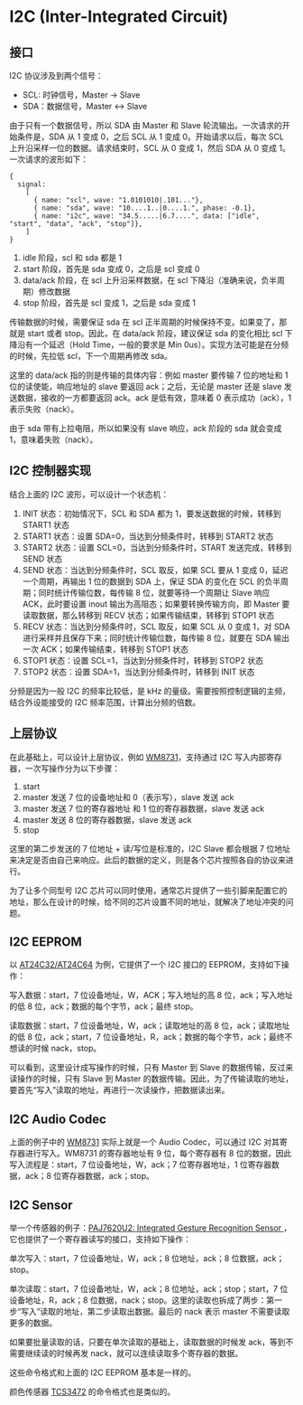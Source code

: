 # I2C (Inter-Integrated Circuit)

## 接口

I2C 协议涉及到两个信号：

- SCL: 时钟信号，Master -> Slave
- SDA：数据信号，Master <-> Slave

由于只有一个数据信号，所以 SDA 由 Master 和 Slave 轮流输出。一次请求的开始条件是，SDA 从 1 变成 0，之后 SCL 从 1 变成 0。开始请求以后，每次 SCL 上升沿采样一位的数据。请求结束时，SCL 从 0 变成 1，然后 SDA 从 0 变成 1。一次请求的波形如下：

```wavedrom
{
  signal:
    [
      { name: "scl", wave: "1.0101010|.101..."},
      { name: "sda", wave: "10....1..|0....1.", phase: -0.1},
      { name: "i2c", wave: "34.5.....|6.7....", data: ["idle", "start", "data", "ack", "stop"]},
    ]
}
```

1. idle 阶段，scl 和 sda 都是 1
2. start 阶段，首先是 sda 变成 0，之后是 scl 变成 0
3. data/ack 阶段，在 scl 上升沿采样数据，在 scl 下降沿（准确来说，负半周期）修改数据
4. stop 阶段，首先是 scl 变成 1，之后是 sda 变成 1

传输数据的时候，需要保证 sda 在 scl 正半周期的时候保持不变。如果变了，那就是 start 或者 stop。因此，在 data/ack 阶段，建议保证 sda 的变化相比 scl 下降沿有一个延迟（Hold Time，一般的要求是 Min 0us）。实现方法可能是在分频的时候，先拉低 scl，下一个周期再修改 sda。

这里的 data/ack 指的则是传输的具体内容：例如 master 要传输 7 位的地址和 1 位的读使能，响应地址的 slave 要返回 ack；之后，无论是 master 还是 slave 发送数据，接收的一方都要返回 ack。ack 是低有效，意味着 0 表示成功（ack），1 表示失败（nack）。

由于 sda 带有上拉电阻，所以如果没有 slave 响应，ack 阶段的 sda 就会变成 1，意味着失败（nack）。

## I2C 控制器实现

结合上面的 I2C 波形，可以设计一个状态机：

1. INIT 状态：初始情况下，SCL 和 SDA 都为 1，要发送数据的时候，转移到 START1 状态
2. START1 状态：设置 SDA=0，当达到分频条件时，转移到 START2 状态
3. START2 状态：设置 SCL=0，当达到分频条件时，START 发送完成，转移到 SEND 状态
4. SEND 状态：当达到分频条件时，SCL 取反，如果 SCL 要从 1 变成 0，延迟一个周期，再输出 1 位的数据到 SDA 上，保证 SDA 的变化在 SCL 的负半周期；同时统计传输位数，每传输 8 位，就要等待一个周期让 Slave 响应 ACK，此时要设置 inout 输出为高阻态；如果要转换传输方向，即 Master 要读取数据，那么转移到 RECV 状态；如果传输结束，转移到 STOP1 状态
5. RECV 状态：当达到分频条件时，SCL 取反，如果 SCL 从 0 变成 1，对 SDA 进行采样并且保存下来；同时统计传输位数，每传输 8 位，就要在 SDA 输出一次 ACK；如果传输结束，转移到 STOP1 状态
6. STOP1 状态：设置 SCL=1，当达到分频条件时，转移到 STOP2 状态
7. STOP2 状态：设置 SDA=1，当达到分频条件时，转移到 INIT 状态

分频是因为一般 I2C 的频率比较低，是 kHz 的量级。需要按照控制逻辑的主频，结合外设能接受的 I2C 频率范围，计算出分频的倍数。

## 上层协议

在此基础上，可以设计上层协议，例如 [WM8731](http://cdn.sparkfun.com/datasheets/Dev/Arduino/Shields/WolfsonWM8731.pdf)，支持通过 I2C 写入内部寄存器，一次写操作分为以下步骤：

1. start
2. master 发送 7 位的设备地址和 0（表示写），slave 发送 ack
3. master 发送 7 位的寄存器地址 和 1 位的寄存器数据，slave 发送 ack
4. master 发送 8 位的寄存器数据，slave 发送 ack
5. stop

这里的第二步发送的 7 位地址 + 读/写位是标准的，I2C Slave 都会根据 7 位地址来决定是否由自己来响应。此后的数据的定义，则是各个芯片按照各自的协议来进行。

为了让多个同型号 I2C 芯片可以同时使用，通常芯片提供了一些引脚来配置它的地址，那么在设计的时候，给不同的芯片设置不同的地址，就解决了地址冲突的问题。

## I2C EEPROM

以 [AT24C32/AT24C64](https://ww1.microchip.com/downloads/en/devicedoc/doc0336.pdf) 为例，它提供了一个 I2C 接口的 EEPROM，支持如下操作：

写入数据：start，7 位设备地址，W，ACK；写入地址的高 8 位，ack；写入地址的低 8 位，ack；数据的每个字节，ack；最终 stop。

读取数据：start，7 位设备地址，W，ack；读取地址的高 8 位，ack；读取地址的低 8 位，ack；start，7 位设备地址，R，ack；数据的每个字节，ack；最终不想读的时候 nack，stop。

可以看到，这里设计成写操作的时候，只有 Master 到 Slave 的数据传输，反过来读操作的时候，只有 Slave 到 Master 的数据传输。因此，为了传输读取的地址，要首先“写入”读取的地址，再进行一次读操作，把数据读出来。

## I2C Audio Codec

上面的例子中的 [WM8731](http://cdn.sparkfun.com/datasheets/Dev/Arduino/Shields/WolfsonWM8731.pdf) 实际上就是一个 Audio Codec，可以通过 I2C 对其寄存器进行写入。WM8731 的寄存器地址有 9 位，每个寄存器有 8 位的数据，因此写入流程是：start，7 位设备地址，W，ack；7 位寄存器地址，1 位寄存器数据，ack；8 位寄存器数据，ack；stop。

## I2C Sensor

举一个传感器的例子：[PAJ7620U2: Integrated Gesture Recognition Sensor ](https://m5stack.oss-cn-shenzhen.aliyuncs.com/resource/docs/datasheet/unit/gesture/paj7620u2_datasheet.pdf)，它也提供了一个寄存器读写的接口，支持如下操作：

单次写入：start，7 位设备地址，W，ack；8 位地址，ack；8 位数据，ack；stop。

单次读取：start，7 位设备地址，W，ack；8 位地址，ack；stop；start，7 位设备地址，R，ack；8 位数据，nack；stop。这里的读取也拆成了两步：第一步“写入”读取的地址，第二步读取出数据。最后的 nack 表示 master 不需要读取更多的数据。

如果要批量读取的话，只要在单次读取的基础上，读取数据的时候发 ack，等到不需要继续读的时候再发 nack，就可以连续读取多个寄存器的数据。

这些命令格式和上面的 I2C EEPROM 基本是一样的。

颜色传感器 [TCS3472](https://cdn-shop.adafruit.com/datasheets/TCS34725.pdf) 的命令格式也是类似的。
